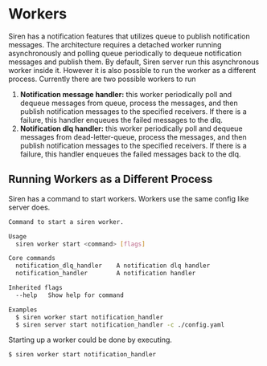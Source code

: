 # Workers

Siren has a notification features that utilizes queue to publish notification messages. The architecture requires a detached worker running asynchronously and polling queue periodically to dequeue notification messages and publish them. By default, Siren server run this asynchronous worker inside it. However it is also possible to run the worker as a different process. Currently there are two possible workers to run
1. **Notification message handler:** this worker periodically poll and dequeue messages from queue, process the messages, and then publish notification messages to the specified receivers. If there is a failure, this handler enqueues the failed messages to the dlq.
1. **Notification dlq handler:** this worker periodically poll and dequeue messages from dead-letter-queue, process the messages, and then publish notification messages to the specified receivers. If there is a failure, this handler enqueues the failed messages back to the dlq.



## Running Workers as a Different Process

Siren has a command to start workers. Workers use the same config like server does.

```bash
Command to start a siren worker.

Usage
  siren worker start <command> [flags]

Core commands
  notification_dlq_handler    A notification dlq handler
  notification_handler        A notification handler

Inherited flags
  --help   Show help for command

Examples
  $ siren worker start notification_handler
  $ siren server start notification_handler -c ./config.yaml
```

Starting up a worker could be done by executing.

```bash
$ siren worker start notification_handler
```
